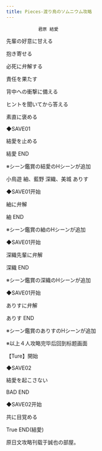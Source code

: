 ```yaml
---
title: Pieces-渡り鳥のソムニウム攻略
---
```


                君原 結愛



先輩の好意に甘える

抱き寄せる

必死に弁解する

責任を果たす

背中への衝撃に備える

ヒントを聞いてから答える

素直に褒める

◆SAVE01

結愛を止める



結愛 END

※シーン鑑賞の結愛のHシーンが追加



小鳥遊 紬、藍野 深織、美城 ありす



◆SAVE01开始

紬に弁解



紬 END

※シーン鑑賞の紬のHシーンが追加



◆SAVE01开始

深織先輩に弁解



深織 END

※シーン鑑賞の深織のHシーンが追加



◆SAVE01开始

ありすに弁解



ありす END

※シーン鑑賞のありすのHシーンが追加



※以上４人攻略完毕后回到标题画面

【Ture】開始

◆SAVE02

結愛を起こさない



BAD END



◆SAVE02开始

共に目覚める



True END(結愛)



原日文攻略刊载于誠也の部屋。


              
